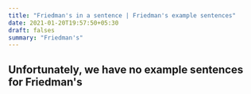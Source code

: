 ```yaml
---
title: "Friedman's in a sentence | Friedman's example sentences"
date: 2021-01-20T19:57:50+05:30
draft: falses
summary: "Friedman's"
---
```

## Unfortunately, we have no example sentences for Friedman's                 
